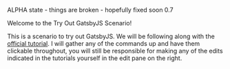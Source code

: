 ALPHA state - things are broken - hopefully fixed soon 0.7

Welcome to the Try Out GatsbyJS Scenario!

This is a scenario to try out GatsbyJS.  We will be following along with the [official tutorial](https://www.gatsbyjs.org/tutorial/part-zero/).  I will gather any of the commands up and have them clickable throughout, you will still be responsible for making any of the edits indicated in the tutorials yourself in the edit pane on the right.
